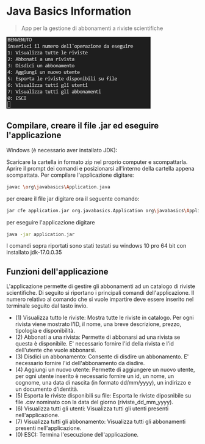 # Java Basics Information
> App per la gestione di abbonamenti a riviste scientifiche

![](img/app.PNG)

## Compilare, creare il file .jar ed eseguire l'applicazione 

Windows (è necessario aver installato JDK):

Scaricare la cartella in formato zip nel proprio computer e scompattarla. 
Aprire il prompt dei comandi e posizionarsi all'interno della cartella appena scompattata.
Per compilare l'applicazione digitare:
```sh
javac \org\javabasics\Application.java
```
per creare il file jar digitare ora il seguente comando:
```sh
jar cfe application.jar org.javabasics.Application org\javabasics\Application.class org\javabasics\model\*.class  org\javabasics\service\*.class org\javabasics\controller\*.class org\javabasics\csv\*.csv
```
per eseguire l'applicazione digitare
```sh
java -jar application.jar
```
I comandi sopra riportati sono stati testati su windows 10 pro 64 bit con installato jdk-17.0.0.35

## Funzioni dell'applicazione

L'applicazione permette di gestire gli abbonamenti ad un catalogo di riviste scientifiche. Di seguito si riportano i principali comandi dell'applicazione. Il numero relativo al comando che si vuole impartire deve essere inserito nel terminale seguito dal tasto invio. 
* (1) Visualizza tutto le riviste:
Mostra tutte le riviste in catalogo. Per ogni rivista viene mostrato l'ID, il nome, una breve descrizione, prezzo, tipologia e disponibilità.
* (2) Abbonati a una rivista:
Permette di abbonarsi ad una rivista se questa è disponibile. E' necessario fornire l'id della rivista e l'id dell'utente che vuole abbonarsi.
* (3) Disdici un abbonamento:
Consente di disdire un abbonamento. E' necessario fornire l'id dell'abbonamento da disdire.
* (4) Aggiungi un nuovo utente:
Permette di aggiungere un nuovo utente, per ogni utente inserito è necessario fornire un id, un nome, un cognome, una data di nascita (in formato dd/mm/yyyy), un indirizzo e un documento d'identità.
* (5) Esporta le riviste disponibili su file:
Esporta le riviste diposnibile su file .csv nominato con la data del giorno (riviste_dd_mm_yyyy).
* (6) Visualizza tutti gli utenti:
Visualizza tutti gli utenti presenti nell'applicazione.
* (7) Visualizza tutti gli abbonamento:
Visualizza tutti gli abbonamenti presenti nell'applicazione.
* (0) ESCI: Termina l'esecuzione dell'applicazione.
